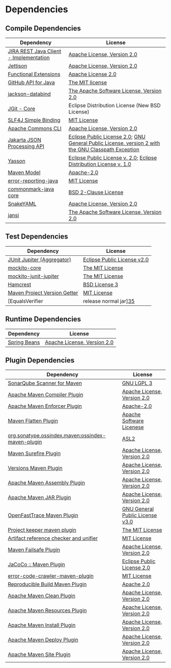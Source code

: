 <!-- @formatter:off -->
# Dependencies

## Compile Dependencies

| Dependency                                  | License                                                                                                        |
| ------------------------------------------- | -------------------------------------------------------------------------------------------------------------- |
| [JIRA REST Java Client - Implementation][0] | [Apache License, Version 2.0][1]                                                                               |
| [Jettison][2]                               | [Apache License, Version 2.0][3]                                                                               |
| [Functional Extensions][4]                  | [Apache License 2.0][3]                                                                                        |
| [GitHub API for Java][5]                    | [The MIT license][6]                                                                                           |
| [jackson-databind][7]                       | [The Apache Software License, Version 2.0][8]                                                                  |
| [JGit - Core][9]                            | Eclipse Distribution License (New BSD License)                                                                 |
| [SLF4J Simple Binding][10]                  | [MIT License][11]                                                                                              |
| [Apache Commons CLI][12]                    | [Apache License, Version 2.0][8]                                                                               |
| [Jakarta JSON Processing API][13]           | [Eclipse Public License 2.0][14]; [GNU General Public License, version 2 with the GNU Classpath Exception][15] |
| [Yasson][16]                                | [Eclipse Public License v. 2.0][17]; [Eclipse Distribution License v. 1.0][18]                                 |
| [Maven Model][19]                           | [Apache-2.0][8]                                                                                                |
| [error-reporting-java][20]                  | [MIT License][21]                                                                                              |
| [commonmark-java core][22]                  | [BSD 2-Clause License][23]                                                                                     |
| [SnakeYAML][24]                             | [Apache License, Version 2.0][25]                                                                              |
| [jansi][26]                                 | [The Apache Software License, Version 2.0][25]                                                                 |

## Test Dependencies

| Dependency                                | License                           |
| ----------------------------------------- | --------------------------------- |
| [JUnit Jupiter (Aggregator)][27]          | [Eclipse Public License v2.0][28] |
| [mockito-core][29]                        | [The MIT License][30]             |
| [mockito-junit-jupiter][29]               | [The MIT License][30]             |
| [Hamcrest][31]                            | [BSD License 3][32]               |
| [Maven Project Version Getter][33]        | [MIT License][34]                 |
| [EqualsVerifier | release normal jar][35] | [Apache License, Version 2.0][8]  |

## Runtime Dependencies

| Dependency         | License                          |
| ------------------ | -------------------------------- |
| [Spring Beans][36] | [Apache License, Version 2.0][1] |

## Plugin Dependencies

| Dependency                                              | License                               |
| ------------------------------------------------------- | ------------------------------------- |
| [SonarQube Scanner for Maven][37]                       | [GNU LGPL 3][38]                      |
| [Apache Maven Compiler Plugin][39]                      | [Apache License, Version 2.0][8]      |
| [Apache Maven Enforcer Plugin][40]                      | [Apache-2.0][8]                       |
| [Maven Flatten Plugin][41]                              | [Apache Software Licenese][8]         |
| [org.sonatype.ossindex.maven:ossindex-maven-plugin][42] | [ASL2][25]                            |
| [Maven Surefire Plugin][43]                             | [Apache License, Version 2.0][8]      |
| [Versions Maven Plugin][44]                             | [Apache License, Version 2.0][8]      |
| [Apache Maven Assembly Plugin][45]                      | [Apache License, Version 2.0][8]      |
| [Apache Maven JAR Plugin][46]                           | [Apache License, Version 2.0][8]      |
| [OpenFastTrace Maven Plugin][47]                        | [GNU General Public License v3.0][48] |
| [Project keeper maven plugin][49]                       | [The MIT License][50]                 |
| [Artifact reference checker and unifier][51]            | [MIT License][52]                     |
| [Maven Failsafe Plugin][53]                             | [Apache License, Version 2.0][8]      |
| [JaCoCo :: Maven Plugin][54]                            | [Eclipse Public License 2.0][55]      |
| [error-code-crawler-maven-plugin][56]                   | [MIT License][57]                     |
| [Reproducible Build Maven Plugin][58]                   | [Apache 2.0][25]                      |
| [Apache Maven Clean Plugin][59]                         | [Apache License, Version 2.0][8]      |
| [Apache Maven Resources Plugin][60]                     | [Apache License, Version 2.0][8]      |
| [Apache Maven Install Plugin][61]                       | [Apache License, Version 2.0][25]     |
| [Apache Maven Deploy Plugin][62]                        | [Apache License, Version 2.0][25]     |
| [Apache Maven Site Plugin][63]                          | [Apache License, Version 2.0][8]      |

[0]: https://ecosystem.atlassian.net/wiki/spaces/JRJC/overview
[1]: https://www.apache.org/licenses/LICENSE-2.0
[2]: https://github.com/jettison-json/jettison
[3]: http://www.apache.org/licenses/LICENSE-2.0
[4]: https://docs.atlassian.com/fugue-parent/4.1.0/apidocs/io/atlassian/fugue/package-summary.html
[5]: https://github-api.kohsuke.org/
[6]: https://www.opensource.org/licenses/mit-license.php
[7]: https://github.com/FasterXML/jackson
[8]: https://www.apache.org/licenses/LICENSE-2.0.txt
[9]: https://www.eclipse.org/jgit/
[10]: http://www.slf4j.org
[11]: http://www.opensource.org/licenses/mit-license.php
[12]: https://commons.apache.org/proper/commons-cli/
[13]: https://github.com/eclipse-ee4j/jsonp
[14]: https://projects.eclipse.org/license/epl-2.0
[15]: https://projects.eclipse.org/license/secondary-gpl-2.0-cp
[16]: https://projects.eclipse.org/projects/ee4j.yasson
[17]: http://www.eclipse.org/legal/epl-v20.html
[18]: http://www.eclipse.org/org/documents/edl-v10.php
[19]: https://maven.apache.org/ref/3.9.1/maven-model/
[20]: https://github.com/exasol/error-reporting-java/
[21]: https://github.com/exasol/error-reporting-java/blob/main/LICENSE
[22]: https://github.com/commonmark/commonmark-java
[23]: https://opensource.org/licenses/BSD-2-Clause
[24]: https://bitbucket.org/snakeyaml/snakeyaml
[25]: http://www.apache.org/licenses/LICENSE-2.0.txt
[26]: http://fusesource.github.io/jansi
[27]: https://junit.org/junit5/
[28]: https://www.eclipse.org/legal/epl-v20.html
[29]: https://github.com/mockito/mockito
[30]: https://github.com/mockito/mockito/blob/main/LICENSE
[31]: http://hamcrest.org/JavaHamcrest/
[32]: http://opensource.org/licenses/BSD-3-Clause
[33]: https://github.com/exasol/maven-project-version-getter/
[34]: https://github.com/exasol/maven-project-version-getter/blob/main/LICENSE
[35]: https://www.jqno.nl/equalsverifier
[36]: https://github.com/spring-projects/spring-framework
[37]: http://sonarsource.github.io/sonar-scanner-maven/
[38]: http://www.gnu.org/licenses/lgpl.txt
[39]: https://maven.apache.org/plugins/maven-compiler-plugin/
[40]: https://maven.apache.org/enforcer/maven-enforcer-plugin/
[41]: https://www.mojohaus.org/flatten-maven-plugin/
[42]: https://sonatype.github.io/ossindex-maven/maven-plugin/
[43]: https://maven.apache.org/surefire/maven-surefire-plugin/
[44]: https://www.mojohaus.org/versions/versions-maven-plugin/
[45]: https://maven.apache.org/plugins/maven-assembly-plugin/
[46]: https://maven.apache.org/plugins/maven-jar-plugin/
[47]: https://github.com/itsallcode/openfasttrace-maven-plugin
[48]: https://www.gnu.org/licenses/gpl-3.0.html
[49]: https://github.com/exasol/project-keeper/
[50]: https://github.com/exasol/project-keeper/blob/main/LICENSE
[51]: https://github.com/exasol/artifact-reference-checker-maven-plugin/
[52]: https://github.com/exasol/artifact-reference-checker-maven-plugin/blob/main/LICENSE
[53]: https://maven.apache.org/surefire/maven-failsafe-plugin/
[54]: https://www.jacoco.org/jacoco/trunk/doc/maven.html
[55]: https://www.eclipse.org/legal/epl-2.0/
[56]: https://github.com/exasol/error-code-crawler-maven-plugin/
[57]: https://github.com/exasol/error-code-crawler-maven-plugin/blob/main/LICENSE
[58]: http://zlika.github.io/reproducible-build-maven-plugin
[59]: https://maven.apache.org/plugins/maven-clean-plugin/
[60]: https://maven.apache.org/plugins/maven-resources-plugin/
[61]: http://maven.apache.org/plugins/maven-install-plugin/
[62]: http://maven.apache.org/plugins/maven-deploy-plugin/
[63]: https://maven.apache.org/plugins/maven-site-plugin/
